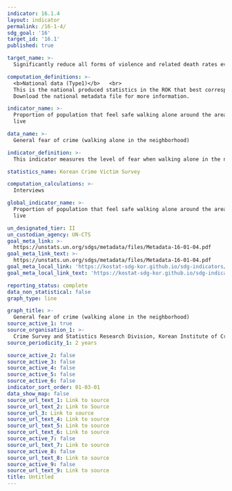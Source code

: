 ```yaml
---
indicator: 16.1.4
layout: indicator
permalink: /16-1-4/
sdg_goal: '16'
target_id: '16.1'
published: true

target_name: >-
  Significantly reduce all forms of violence and related death rates everywhere

computation_definitions: >-
  <b>National data (Type1)</b>   <br>
  This is the national produced statistics in the ROK that best corresponds to the definition of UN SDGs indicators. <br>
  Download the national metadata file for more information.

indicator_name: >-
  Proportion of population that feel safe walking alone around the area they
  live

data_name: >-
  General fear of crime (walking alone in the neighborhood)

indicator_definition: >-
  This indicator measures the level of fear when walking alone in the neighborhood. Respondents were asked a five-point scale question: “Do I feel fear when walking alone in my neighborhood?”(Answers included: Never, Seldom, Neutral, Often, and Always)

statistics_name: Korean Crime Victim Survey

computation_calculations: >-
  Interviews

global_indicator_name: >-
  Proportion of population that feel safe walking alone around the area they
  live

un_designated_tier: II
un_custodian_agency: UN-CTS
goal_meta_link: >-
  https://unstats.un.org/sdgs/metadata/files/Metadata-16-01-04.pdf   
goal_meta_link_text: >-
  https://unstats.un.org/sdgs/metadata/files/Metadata-16-01-04.pdf   
goal_meta_local_link: 'https://kostat-sdg-kor.github.io/sdg-indicators/public/data/Metadata-16-01-04_ENG.pdf'
goal_meta_local_link_text: 'https://kostat-sdg-kor.github.io/sdg-indicators/public/data/Metadata-16-01-04_ENG.pdf'

reporting_status: complete
data_non_statistical: false
graph_type: line

graph_title: >-
  General fear of crime (walking alone in the neighborhood)
source_active_1: true
source_organisation_1: >-
  Crime Survey and Statistics Research Division, Korean Institute of Criminology 
source_periodicity_1: 2 years

source_active_2: false
source_active_3: false
source_active_4: false
source_active_5: false
source_active_6: false
indicator_sort_order: 01-03-01
data_show_map: false
source_url_text_1: Link to source
source_url_text_2: Link to Source
source_url_3: Link to source
source_url_text_4: Link to source
source_url_text_5: Link to source
source_url_text_6: Link to source
source_active_7: false
source_url_text_7: Link to source
source_active_8: false
source_url_text_8: Link to source
source_active_9: false
source_url_text_9: Link to source
title: Untitled
---
```

